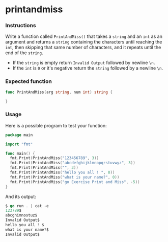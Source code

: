 # printandmiss

### Instructions

Write a function called `PrintAndMiss()` that takes a `string` and an `int` as an argument and returns a `string` containing the characters until reaching the `int`, then skipping that same number of characters, and it repeats until the end of the `string`.

- If the `string` is empty return `Invalid Output` followed by newline `\n`.
- If the `int` is `0` or it's negative return the `string` followed by a newline `\n`.

### Expected function

```go
func PrintAndMiss(arg string, num int) string {

}
```
### Usage

Here is a possible program to test your function:

```go
package main

import "fmt"

func main() {
  fmt.Print(PrintAndMiss("123456789", 3))
  fmt.Print(PrintAndMiss("abcdefghijklmnopqrstuvwyz", 3))
  fmt.Print(PrintAndMiss("", 3))
  fmt.Print(PrintAndMiss("hello you all ! ", 0))
  fmt.Print(PrintAndMiss("what is your name?", 0))
  fmt.Print(PrintAndMiss("go Exercise Print and Miss", -5))
}
```

And its output:

```go
$ go run . | cat -e
123789$
abcghimnostuz$
Invalid Output$
hello you all ! $
what is your name?$
Invalid Output$
```
